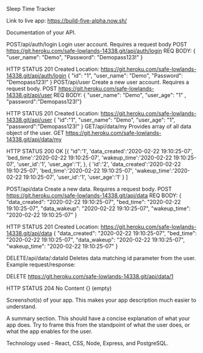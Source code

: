 Sleep Time Tracker

Link to live app: https://build-five-alpha.now.sh/

Documentation of your API.

POST/api/auth/login
Login user account. Requires a request body
 POST https://git.heroku.com/safe-lowlands-14338.git/api/auth/login
  REQ BODY: { "user_name": "Demo", "Password": "Demopass123!" }

  HTTP STATUS 201 Created
  Location: https://git.heroku.com/safe-lowlands-14338.git/api/auth/login
  {
    "id": "1",
    "user_name": "Demo",
    "Password": "Demopass123!"
  }
POST/api/user
Create a new user account. Requires a request body.
 POST https://git.heroku.com/safe-lowlands-14338.git/api/user
  REQ BODY: { "user_name": "Demo", "user_age": "1" , "password":"Demopass123!"}

  HTTP STATUS 201 Created
  Location: https://git.heroku.com/safe-lowlands-14338.git/api/user
  { 
    "id":"1",
    "user_name": "Demo",
    "user_age": "1",
    "password":"Demopass123!"
  }
GET/api/data/my
Provides array of all data object of the user.
GET https://git.heroku.com/safe-lowlands-14338.git/api/data/my

  HTTP STATUS 200 OK
  [{
    "id":'1',
    'data_created':'2020-02-22 19:10:25-07',
    'bed_time':'2020-02-22 19:10:25-07',
    'wakeup_time':'2020-02-22 19:10:25-07',
    'user_id':'1',
    'user_age':'1',
  },
    {
      'id':'2',
    'data_created':'2020-02-22 19:10:25-07',
    'bed_time':'2020-02-22 19:10:25-07',
    'wakeup_time':'2020-02-22 19:10:25-07',
    'user_id':'1',
    'user_age':'1'
    }
  ]

POST/api/data
Create a new data. Requires a request body.
POST https://git.heroku.com/safe-lowlands-14338.git/api/data
  REQ BODY: { 
  "data_created": "2020-02-22 19:10:25-07", 
  "bed_time": "2020-02-22 19:10:25-07",
  "data_wakeup": "2020-02-22 19:10:25-07",
  "wakeup_time": "2020-02-22 19:10:25-07"
   }

  HTTP STATUS 201 Created
  Location: https://git.heroku.com/safe-lowlands-14338.git/api/data
  {
    "data_created": "2020-02-22 19:10:25-07",
    "bed_time": "2020-02-22 19:10:25-07",
    "data_wakeup": "2020-02-22 19:10:25-07",
    "wakeup_time": "2020-02-22 19:10:25-07"
  }

DELETE/api/data/:dataId
Deletes data matching id parameter from the user.
Example request/response:

  DELETE https://git.heroku.com/safe-lowlands-14338.git/api/data/1
    
  HTTP STATUS 204 No Content
  {} (empty)

Screenshot(s) of your app. This makes your app description much easier to understand.


A summary section. This should have a concise explanation of what your app does. Try to frame this from the standpoint of what the user does, or what the app enables for the user.
 
 Technology used -
 React, CSS, Node, Express, and PostgreSQL.